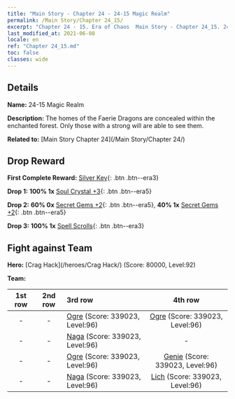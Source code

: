 ```yaml
---
title: "Main Story - Chapter 24 - 24-15 Magic Realm"
permalink: /Main Story/Chapter 24_15/
excerpt: "Chapter 24 - 15. Era of Chaos  Main Story - Chapter 24_15. 24-15 Magic Realm"
last_modified_at: 2021-06-08
locale: en
ref: "Chapter 24_15.md"
toc: false
classes: wide
---
```


## Details

 **Name:** 24-15 Magic Realm

 **Description:** The homes of the Faerie Dragons are concealed within the enchanted forest. Only those with a strong will are able to see them.

 **Related to:** [Main Story Chapter 24](/Main Story/Chapter 24/)

## Drop Reward

 **First Complete Reward:** [Silver Key](/Items/con_693/){: .btn .btn--era3}

 **Drop 1:** **100% 1x** [Soul Crystal +3](/Items/mat_87/){: .btn .btn--era5}

 **Drop 2:** **60% 0x** [Secret Gems +2](/Items/mat_79/){: .btn .btn--era5}, **40% 1x** [Secret Gems +2](/Items/mat_79/){: .btn .btn--era5}

 **Drop 3:** **100% 1x** [Spell Scrolls](/Items/con_694/){: .btn .btn--era3}


## Fight against Team
 **Hero:** [Crag Hack](/heroes/Crag Hack/) (Score: 80000, Level:92)

 **Team:**


  | 1st row | 2nd row | 3rd row | 4th row |
  |:----:|:----:|:----|:----:|
  | - | - | [Ogre](/units/Ogre/) (Score: 339023, Level:96)  | [Ogre](/units/Ogre/) (Score: 339023, Level:96)  |
  | - | - | [Naga](/units/Naga/) (Score: 339023, Level:96)  | - |
  | - | - | [Ogre](/units/Ogre/) (Score: 339023, Level:96)  | [Genie](/units/Genie/) (Score: 339023, Level:96)  |
  | - | - | [Naga](/units/Naga/) (Score: 339023, Level:96)  | [Lich](/units/Lich/) (Score: 339023, Level:96)  |


